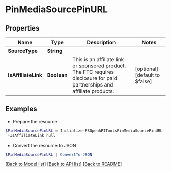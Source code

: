 # PinMediaSourcePinURL
## Properties

Name | Type | Description | Notes
------------ | ------------- | ------------- | -------------
**SourceType** | **String** |  | 
**IsAffiliateLink** | **Boolean** | This is an affiliate link or sponsored product. The FTC requires disclosure for paid partnerships and affiliate products. | [optional] [default to $false]

## Examples

- Prepare the resource
```powershell
$PinMediaSourcePinURL = Initialize-PSOpenAPIToolsPinMediaSourcePinURL  -SourceType null `
 -IsAffiliateLink null
```

- Convert the resource to JSON
```powershell
$PinMediaSourcePinURL | ConvertTo-JSON
```

[[Back to Model list]](../README.md#documentation-for-models) [[Back to API list]](../README.md#documentation-for-api-endpoints) [[Back to README]](../README.md)

